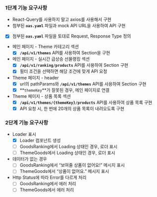 ### 1단계 기능 요구사항

- React-Query를 사용하지 말고 axios를 사용해서 구현
- 첨부된 **`oas.yaml`** 파일과 mock API URL을 사용하여 API 구현

- [x] 첨부된 **`oas.yaml`** 파일을 토대로 Request, Response Type 정의
- 메인 페이지 - Theme 카테고리 섹션
  - [x] **`/api/v1/themes`** API를 사용하여 Section을 구현
- 메인 페이지 - 실시간 급상승 선물랭킹 섹션
  - [x] **`/api/v1/ranking/products`** API를 사용하여 Section 구현
  - [x] 필터 조건을 선택하면 해당 조건에 맞게 API 요청
- Theme 페이지 - header
  - [x] url의 pathParams와 **`/api/v1/themes`** API를 사용하여 Section 구현
  - [x] **`themeKey`**가 잘못된 경우, 메인 페이지로 연결
- Theme 페이지 - 상품 목록 섹션
  - [x] **`/api/v1/themes/{themeKey}/products`** API를 사용하여 상품 목록 구현
  - [x] API 요청 시, 한 번에 20개의 상품 목록이 내려오도록 구현

### 2단계 기능 요구사항

- Loader 표시
  - [x] Loader 컴포넌트 생성
  - [ ] GoodsRanking에서 Loading 상태인 경우, 로더 표시
  - [ ] ThemeGoods에서 Loading 상태인 경우, 로더 표시
- 데이터가 없는 경우
  - [ ] GoodsRanking에서 “보여줄 상품이 없어요!” 메시지 표시
  - [ ] ThemeGoods에서 “상품이 없어요.” 메시지 표시
- Http Status에 따라 Error를 다르게 처리
  - [ ] GoodsRanking에서 에러 처리
  - [ ] ThemeGoods에서 에러 처리
